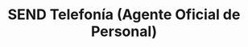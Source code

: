 ---
title: "SEND Telefonía (Agente Oficial de Personal)"
url: /humberto-primo/send-telefonia-agente-oficial-de-personal/
shop: Handy
---